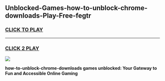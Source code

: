 
## Unblocked-Games-how-to-unblock-chrome-downloads-Play-Free-fegtr
<h3>
<a href="https://premium76.site?title=how-to-unblock-chrome-downloads&ref=18A1">CLICK TO PLAY</a></h3>
<hr>

<h3>
<a href="https://premium76.site?title=how-to-unblock-chrome-downloads&ref=18A1">CLICK 2 PLAY</a>
  
</h3>

<a href="https://premium76.site?title=how-to-unblock-chrome-downloads&ref=18A1"><img src="https://clearcache.store/games.png"></a>


**how-to-unblock-chrome-downloads games unblocked: Your Gateway to Fun and Accessible Online Gaming**
